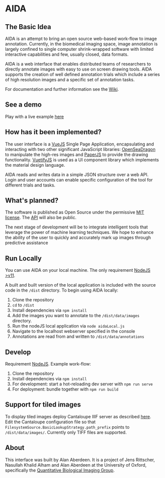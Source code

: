 # AIDA

## The Basic Idea

AIDA is an attempt to bring an open source web-based work-flow to image annotation. Currently, in the biomedical imaging space, image annotation is largely confined to single computer shrink-wrapped software with limited interactive capabilities and few, usually closed, data formats.

AIDA is a web interface that enables distributed teams of researchers to directly annotate images with easy to use on screen drawing tools. AIDA supports the creation of well defined annotation trials which include a series of high resolution images and a specific set of annotation tasks.

For documentation and further information see the [Wiki](https://github.com/alanaberdeen/AIDA/wiki).

## See a demo

Play with a live example [here](https://alanaberdeen.github.io/AIDA/#/demo)

## How has it been implemented?

The user interface is a [VueJS](https://vuejs.org/) Single Page Application, encapsulating and interacting with two other significant JavaScript libraries: [OpenSeaDragon](https://openseadragon.github.io/) to manipulate the high-res images and [PaperJS](http://paperjs.org/) to provide the drawing functionality. [VuetifyJS](http://vuetifyjs.com/) is used as a UI component library which implements the material design language.

AIDA reads and writes data in a simple JSON structure over a web API. Login and user accounts can enable specific configuration of the tool for different trials and tasks.

## What's planned?

The software is published as Open Source under the permissive [MIT license](https://github.com/alanaberdeen/AIDA/blob/master/LICENSE). The [API](https://aida.gitbook.io/docs/api-reference) will also be public.

The next stage of development will be to integrate intelligent tools that leverage the power of machine learning techniques. We hope to enhance the ability of the user to quickly and accurately mark up images through predictive assistance

## Run Locally

You can use AIDA on your local machine. The only requirement [NodeJS >v11](https://nodejs.org/en/).

A built and built version of the local application is included with the source code in the `/dist` directory. To begin using AIDA locally:

1. Clone the repository
2. `cd` to `/dist`
3. Install dependencies via `npm install`
4. Add the images you want to annotate to the `/dist/data/images` directory.
5. Run the nodeJS local application via `node aidaLocal.js`
6. Navigate to the localhost webserver specified in the console
7. Annotations are read from and written to `/dist/data/annotations`

## Develop

Requirement [NodeJS](https://nodejs.org/en/).
Example work-flow:

1.  Clone the repository
2.  Install dependencies via `npm install`
3.  For development: start a hot-reloading dev server with `npm run serve`
4.  For deployment: bundle together with `npm run build`

## Support for tiled images

To display tiled images deploy Cantaloupe IIIF server as described [here](https://cantaloupe-project.github.io/).
Edit the Cantaloupe configuration file so that `FilesystemSource.BasicLookupStrategy.path_prefix` points to `/dist/data/images/`.
Currently only TIFF files are supported.

## About

This interface was built by Alan Aberdeen. It is a project of Jens Rittscher, Nasullah Khalid Alham and Alan Aberdeen at the University of Oxford, specifically the [Quantitative Biological Imaging Group](http://www.ludwig.ox.ac.uk/jens-rittscher-group-page).
